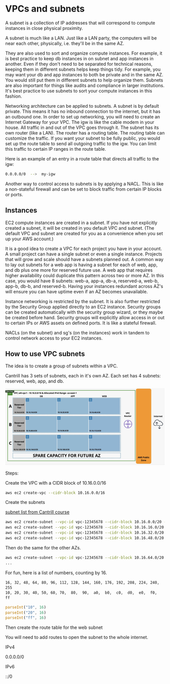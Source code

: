 # VPCs and subnets

A subnet is a collection of IP addresses that will correspond to compute instances in close physical proximity.

A subnet is much like a LAN. Just like a LAN party, the computers will be near each other, physically, i.e. they'll be in the same AZ.

They are also used to sort and organize compute instances. For example, it is best practice to keep db instances in on subnet and app instances in another. Even if they don't need to be separated for technical reasons, keeping them in different subnets helps keep things tidy. For example, you may want your db and app instances to both be private and in the same AZ. You would still put them in different subnets to help organize them. Subnets are also important for things like audits and compliance in larger institutions. It's best practice to use subnets to sort your compute instances in this fashion.

Networking architecture can be applied to subnets. A subnet is by default private. This means it has no inbound connection to the internet, but it has an outbound one. In order to set up networking, you will need to create an Internet Gateway for your VPC. The igw is like the cable modem in your house. All traffic in and out of the VPC goes through it. The subnet has its own router (like a LAN). The router has a routing table. The routing table can customize the traffic. If you want your subnet to be fully public, you would set up the route table to send all outgoing traffic to the igw. You can limit this traffic to certain IP ranges in the route table.

Here is an example of an entry in a route table that directs all traffic to the igw:

```bash
0.0.0.0/0  -->  my-igw
```

Another way to control access to subnets is by applying a NACL. This is like a non-stateful firewall and can be set to block traffic from certain IP blocks or ports.

## Instances

EC2 compute instances are created in a subnet. If you have not explicitly created a subnet, it will be created in you default VPC and subnet. (The default VPC and subnet are created for you as a convenience when you set up your AWS account.)

It is a good idea to create a VPC for each project you have in your account. A small project can have a single subnet or even a single instance. Projects that will grow and scale should have a subnets planned out. A common way to lay out subnets for a web app is having a subnet for each of web, app, and db plus one more for reserved future use. A web app that requires higher availability could duplicate this pattern across two or more AZ. In this case, you would have 8 subnets: web-a, app-a, db-a, reserved-a, web-b, app-b, db-b, and reserved-b. Having your instances redundant across AZ's will ensure you can have uptime even if an AZ becomes unavailable.

Instance networking is restricted by the subnet. It is also further restricted by the Security Group applied directly to an EC2 instance. Security groups can be created automatically with the security group wizard, or they maybe be created before hand. Security groups will explicitly allow access in or out to certain IPs or AWS assets on defined ports. It is like a stateful firewall.

NACLs (on the subnet) and sg's (on the instances) work in tandem to control network access to your EC2 instances.

## How to use VPC subnets


The idea is to create a group of subnets within a VPC.

Cantrill has 3 sets of subnets, each in it's own AZ. Each set has 4 subnets: reserved, web, app, and db.

![VCP subnets](./img/VCP-subnets/subnet-diagram.png)

Steps:

Create the VPC with a CIDR block of 10.16.0.0/16

```bash
aws ec2 create-vpc --cidr-block 10.16.0.0/16
```

Create the subnets

[subnet list from Cantrill course](https://learn-cantrill-labs.s3.amazonaws.com/awscoursedemos/0059-aws-mixed-vpcsubnets/subnets.txt)

```bash
aws ec2 create-subnet --vpc-id vpc-12345678 --cidr-block 10.16.0.0/20 --availability-zone us-east-1a
aws ec2 create-subnet --vpc-id vpc-12345678 --cidr-block 10.16.16.0/20 --availability-zone us-east-1a
aws ec2 create-subnet --vpc-id vpc-12345678 --cidr-block 10.16.32.0/20 --availability-zone us-east-1a
aws ec2 create-subnet --vpc-id vpc-12345678 --cidr-block 10.16.48.0/20 --availability-zone us-east-1a
```

Then do the same for the other AZs.

```bash
aws ec2 create-subnet --vpc-id vpc-12345678 --cidr-block 10.16.64.0/20 --availability-zone us-east-1b
...
```

For fun, here is a list of numbers, counting by 16.
```
16, 32, 48, 64, 80, 96, 112, 128, 144, 160, 176, 192, 208, 224, 240, 255
10, 20, 30, 40, 50, 60, 70,  80,  90,  a0,  b0,  c0,  d0,  e0,  f0,  ff
```

```JavaScript
parseInt("10", 16)
parseInt("20", 16)
parseInt("ff", 16)
```

Then create the route table for the web subnet

You will need to add routes to open the subnet to the whole internet.

IPv4

0.0.0.0/0

IPv6

::/0






